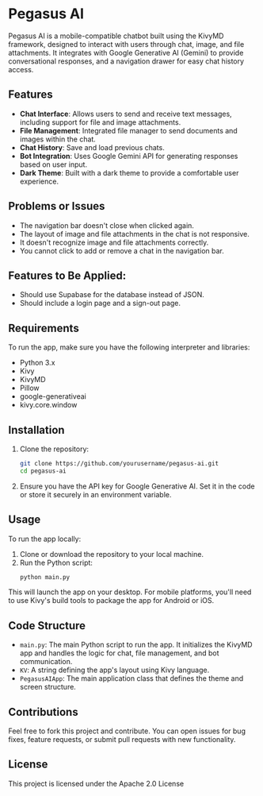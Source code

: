 # Pegasus AI

Pegasus AI is a mobile-compatible chatbot built using the KivyMD framework, designed to interact with users through chat, image, and file attachments. It integrates with Google Generative AI (Gemini) to provide conversational responses, and a navigation drawer for easy chat history access.

## Features

- **Chat Interface**: Allows users to send and receive text messages, including support for file and image attachments.
- **File Management**: Integrated file manager to send documents and images within the chat.
- **Chat History**: Save and load previous chats.
- **Bot Integration**: Uses Google Gemini API for generating responses based on user input.
- **Dark Theme**: Built with a dark theme to provide a comfortable user experience.

## Problems or Issues
- The navigation bar doesn't close when clicked again.
- The layout of image and file attachments in the chat is not responsive.
- It doesn't recognize image and file attachments correctly.
- You cannot click to add or remove a chat in the navigation bar.
## Features to Be Applied:
- Should use Supabase for the database instead of JSON.
- Should include a login page and a sign-out page.

## Requirements

To run the app, make sure you have the following interpreter and libraries:

- Python 3.x
- Kivy
- KivyMD
- Pillow
- google-generativeai
- kivy.core.window

## Installation

1. Clone the repository:
   ```bash
   git clone https://github.com/yourusername/pegasus-ai.git
   cd pegasus-ai
   ```

2. Ensure you have the API key for Google Generative AI. Set it in the code or store it securely in an environment variable.

## Usage

To run the app locally:

1. Clone or download the repository to your local machine.
2. Run the Python script:
   ```bash
   python main.py
   ```

This will launch the app on your desktop. For mobile platforms, you'll need to use Kivy's build tools to package the app for Android or iOS.

## Code Structure

- `main.py`: The main Python script to run the app. It initializes the KivyMD app and handles the logic for chat, file management, and bot communication.
- `KV`: A string defining the app's layout using Kivy language.
- `PegasusAIApp`: The main application class that defines the theme and screen structure.

## Contributions

Feel free to fork this project and contribute. You can open issues for bug fixes, feature requests, or submit pull requests with new functionality.

## License

This project is licensed under the Apache 2.0 License
